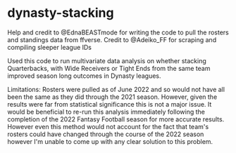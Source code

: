 # dynasty-stacking

Help and credit to @EdnaBEASTmode for writing the code to pull the rosters and standings data from ffverse.
Credit to @Adeiko_FF for scraping and compiling sleeper league IDs

Used this code to run multivariate data analysis on whether stacking Quarterbacks, with Wide Receivers or Tight Ends from the same team improved season long outcomes in Dynasty leagues.

Limitations: Rosters were pulled as of June 2022 and so would not have all been the same as they did through the 2021 season. However, given the results were far from statistical significance this is not a major issue. It would be beneficial to re-run this analysis immediately following the completion of the 2022 Fantasy Football season for more accurate results. However even this method would not account for the fact that team's rosters could have changed through the course of the 2022 season however I'm unable to come up with any clear solution to this problem.
